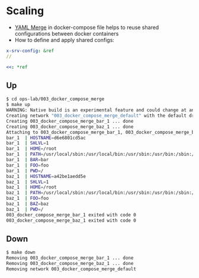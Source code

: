 # Scaling

- [YAML Merge](https://yaml.org/type/merge.html) in docker-compose file helps to reuse shared configurations between docker containers
- How to define and apply shared configs:

```yaml
x-srv-config: &ref
//

<<: *ref
``` 

## Up

```bash
$ cd ops-lab/003_docker_compose_merge
$ make up
WARNING: Native build is an experimental feature and could change at any time
Creating network "003_docker_compose_merge_default" with the default driver
Creating 003_docker_compose_merge_bar_1 ... done
Creating 003_docker_compose_merge_baz_1 ... done
Attaching to 003_docker_compose_merge_bar_1, 003_docker_compose_merge_baz_1
bar_1  | HOSTNAME=d6e6801cd5ac
bar_1  | SHLVL=1
bar_1  | HOME=/root
bar_1  | PATH=/usr/local/sbin:/usr/local/bin:/usr/sbin:/usr/bin:/sbin:/bin
bar_1  | BAR=bar
bar_1  | FOO=foo
bar_1  | PWD=/
baz_1  | HOSTNAME=a42be1aedd5e
baz_1  | SHLVL=1
baz_1  | HOME=/root
baz_1  | PATH=/usr/local/sbin:/usr/local/bin:/usr/sbin:/usr/bin:/sbin:/bin
baz_1  | FOO=foo
baz_1  | BAZ=baz
baz_1  | PWD=/
003_docker_compose_merge_bar_1 exited with code 0
003_docker_compose_merge_baz_1 exited with code 0
```

## Down

```bash
$ make down
Removing 003_docker_compose_merge_bar_1 ... done
Removing 003_docker_compose_merge_baz_1 ... done
Removing network 003_docker_compose_merge_default
```
